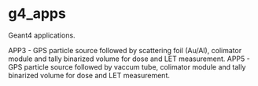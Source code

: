 # g4_apps
Geant4 applications.

APP3 - GPS particle source followed by scattering foil (Au/Al), colimator module and tally binarized volume for dose and LET measurement.
APP5 - GPS particle source followed by vaccum tube, colimator module and tally binarized volume for dose and LET measurement.

